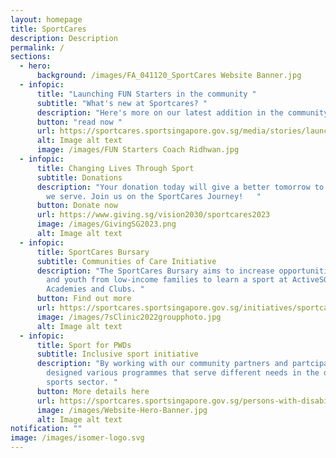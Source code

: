 ```yaml
---
layout: homepage
title: SportCares
description: Description
permalink: /
sections:
  - hero:
      background: /images/FA_041120_SportCares Website Banner.jpg
  - infopic:
      title: "Launching FUN Starters in the community "
      subtitle: "What's new at Sportcares? "
      description: "Here's more on our latest addition in the community!   "
      button: "read now "
      url: https://sportcares.sportsingapore.gov.sg/media/stories/launchoffunstarters/
      alt: Image alt text
      image: /images/FUN Starters Coach Ridhwan.jpg
  - infopic:
      title: Changing Lives Through Sport
      subtitle: Donations
      description: "Your donation today will give a better tomorrow to the communities
        we serve. Join us on the SportCares Journey!   "
      button: Donate now
      url: https://www.giving.sg/vision2030/sportcares2023
      image: /images/GivingSG2023.png
      alt: Image alt text
  - infopic:
      title: SportCares Bursary
      subtitle: Communities of Care Initiative
      description: "The SportCares Bursary aims to increase opportunities for children
        and youth from low-income families to learn a sport at ActiveSG
        Academies and Clubs. "
      button: Find out more
      url: https://sportcares.sportsingapore.gov.sg/initiatives/sportcaresbursary
      image: /images/7sClinic2022groupphoto.jpg
      alt: Image alt text
  - infopic:
      title: Sport for PWDs
      subtitle: Inclusive sport initiative
      description: "By working with our community partners and partcipants, we have
        designed various programmes that serve different needs in the disability
        sports sector. "
      button: More details here
      url: https://sportcares.sportsingapore.gov.sg/persons-with-disabilities/disability-sports-programmes/
      image: /images/Website-Hero-Banner.jpg
      alt: Image alt text
notification: ""
image: /images/isomer-logo.svg
---
```

